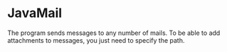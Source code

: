 # JavaMail

The program sends messages to any number of mails.
To be able to add attachments to messages, you just need to specify the path.
